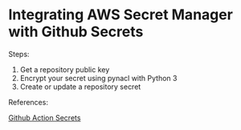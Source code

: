 # Integrating AWS Secret Manager with Github Secrets

Steps:

1. Get a repository public key
2. Encrypt your secret using pynacl with Python 3
3. Create or update a repository secret

References:

[Github Action Secrets](https://docs.github.com/en/rest/reference/actions#secrets)